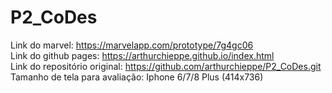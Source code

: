 # P2_CoDes
Link do marvel: https://marvelapp.com/prototype/7g4gc06 <br>
Link do github pages: https://arthurchieppe.github.io/index.html <br>
Link do repositório original: https://github.com/arthurchieppe/P2_CoDes.git <br>
Tamanho de tela para avaliação: Iphone 6/7/8 Plus (414x736)
